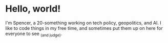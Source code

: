 # Hello, world!

I'm Spencer, a 20-something working on tech policy, geopolitics, and AI. I like to code things in my free time, and sometimes put them up on here for everyone to see <sub>(and judge)</sub>. 

